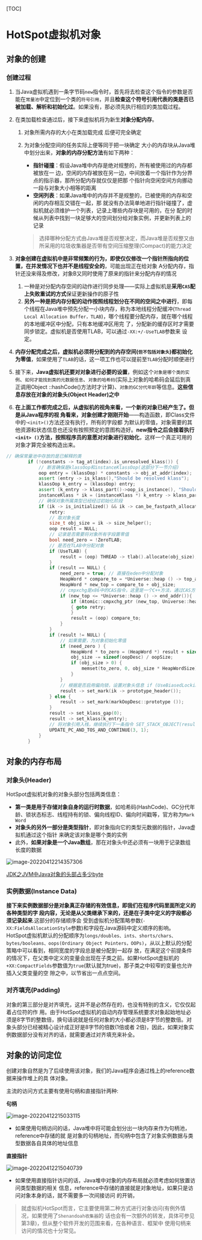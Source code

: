 [TOC]

# HotSpot虚拟机对象

## 对象的创建

### 创建过程

1. 当Java虚拟机遇到一条字节码`new`指令时，首先将去检查这个指令的参数是否能在`常量池`中定位到一个类的`符号引用`，并且**检查这个符号引用代表的类是否已被加载、解析和初始化过**。如果没有，那必须先执行相应的类加载过程。

2. 在类加载检查通过后，接下来虚拟机将为新生**对象分配内存**。

   1. 对象所需内存的大小在类加载完成 后便可完全确定

   2. 为对象分配空间的任务实际上便等同于把一块确定 大小的内存块从Java堆中划分出来，**对象的内存分配方法**有如下两种：

      - **指针碰撞**：假设Java堆中内存是绝对规整的，所有被使用过的内存都被放在一 边，空闲的内存被放在另一边，中间放着一个指针作为分界点的指示器，那所分配内存就仅仅是把那 个指针向空闲空间方向挪动一段与对象大小相等的距离
      - **空闲列表**：如果Java堆中的内存并不是规整的，已被使用的内存和空闲的内存相互交错在一起，那 就没有办法简单地进行指针碰撞了，虚拟机就必须维护一个列表，记录上哪些内存块是可用的，在分 配的时候从列表中找到一块足够大的空间划分给对象实例，并更新列表上的记录

      > 选择哪种分配方式由Java堆是否规整决定，而Java堆是否规整又由所采用的垃圾收集器是否带有空间压缩整理(Compact)的能力决定

3. **对象创建在虚拟机中是非常频繁的行为，即使仅仅修改一个指针所指向的位置，在并发情况下也并不是线程安全的**，可能出现正在给对象 A分配内存，指针还没来得及修改，对象B又同时使用了原来的指针来分配内存的情况

   1. 一种是对分配内存空间的动作进行同步处理——实际上虚拟机是**采用`CAS`配上失败重试的方式**保证更新操作的原子性
   2. **另外一种是把内存分配的动作按照线程划分在不同的空间之中进行**，即每个线程在Java堆中预先分配一小块内存，称为本地线程分配缓冲(`Thread Local Allocation Buffer，TLAB`)，哪个线程要分配内存，就在哪个线程的本地缓冲区中分配，只有本地缓冲区用完 了，分配新的缓存区时才需要同步锁定。虚拟机是否使用TLAB，可以通过`-XX:+/-UseTLAB`参数来 设定。

4. **内存分配完成之后，虚拟机必须将分配到的内存空间(`但不包括对象头`)都初始化为零值**，如果使用了`TLAB`的话，这一项工作也可以提前至`TLAB`分配时顺便进行

5. 接下来，**Java虚拟机还要对对象进行必要的设置**，例如这个`对象是哪个类的实例`、`如何才能找到类的元数据信息`、`对象的哈希码`(实际上对象的哈希码会延后到真正调用Object ::hashCode()方法时才计算)、`对象的GC分代年龄`等信息。**这些信息存放在对象的对象头(Object Header)之中**

6. **在上面工作都完成之后，从虚拟机的视角来看，一个新的对象已经产生了。但是从Java程序的视 角看来，对象创建才刚刚开始**——构造函数，即Class文件中的·`<init>()`方法还没有执行，所有的字段都 为默认的零值，对象需要的其他资源和状态信息也还没有按照预定的意图构造好。**new指令之后会接着执行`<init> ()`方法，按照程序员的意愿对对象进行初始化**，这样一个真正可用的对象才算完全被构造出来。

```c++
// 确保常量池中存放的是已解释的类
        if (!constants -> tag_at(index).is_unresolved_klass()) {
            // 断言确保是klassOop和instanceKlassOop(这部分下一节介绍)
            oop entry = (klassOop) * constants -> obj_at_addr(index);
            assert (entry -> is_klass(),"Should be resolved klass");
            klassOop k_entry = (klassOop) entry;
            assert (k_entry -> klass_part()->oop_is_instance(), "Should be instanceKlass");
            instanceKlass * ik = (instanceKlass *) k_entry -> klass_part();
            // 确保对象所属类型已经经过初始化阶段
            if (ik -> is_initialized() && ik -> can_be_fastpath_allocated()) {
                retry:
                // 取对象长度
                size_t obj_size = ik -> size_helper();
                oop result = NULL;
                // 记录是否需要将对象所有字段置零值
                bool need_zero = !ZeroTLAB;
                // 是否在TLAB中分配对象
                if (UseTLAB) {
                    result = (oop) THREAD -> tlab().allocate(obj_size);
                }
                if (result == NULL) {
                    need_zero = true; // 直接在eden中分配对象
                    HeapWord * compare_to = *Universe::heap () -> top_addr();
                    HeapWord * new_top = compare_to + obj_size;
                    // cmpxchg是x86中的CAS指令，这里是一个C++方法，通过CAS方式分配空间，并发失败的话，转到retry中重试直至成功分配为止
                    if (new_top <= *Universe::heap () -> end_addr()){
                        if (Atomic::cmpxchg_ptr (new_top, Universe::heap() -> top_addr(), compare_to) !=compare_to)
                        { goto retry;
                        }
                        result = (oop) compare_to;
                    }
                }
                if (result != NULL) {
                    // 如果需要，为对象初始化零值
                    if (need_zero ) {
                        HeapWord * to_zero = (HeapWord *) result + sizeof(oopDesc) / oopSize;
                        obj_size -= sizeof(oopDesc) / oopSize;
                        if (obj_size > 0) {
                            memset(to_zero, 0, obj_size * HeapWordSize);
                        }
                    }
                    // 根据是否启用偏向锁，设置对象头信息 if (UseBiasedLocking) {
                    result -> set_mark(ik -> prototype_header());
                } else {
                    result -> set_mark(markOopDesc::prototype ());
                }
                result -> set_klass_gap(0);
                result -> set_klass(k_entry);
                // 将对象引用入栈，继续执行下一条指令 SET_STACK_OBJECT(result, 0);
                UPDATE_PC_AND_TOS_AND_CONTINUE(3, 1);
            }
        }
```



## 对象的内存布局

### 对象头(Header)

HotSpot虚拟机对象的对象头部分包括两类信息：

- **第一类是用于存储对象自身的运行时数据**，如哈希码(HashCode)、GC分代年龄、锁状态标志、线程持有的锁、偏向线程ID、偏向时间戳等，官方称为`Mark Word`
- **对象头的另外一部分是类型指针**，即对象指向它的类型元数据的指针，Java虚拟机通过这个指针 来确定该对象是哪个类的实例
- 此外，**如果对象是一个Java数组**，那在对象头中还必须有一块用于记录数组长度的数据

![image-20220412214357306](https://cdn.jsdelivr.net/gh/zjmJavaByte/images/img/202204122143338.png)

[JDK之JVM中Java对象的头部占多少byte](https://cloud.tencent.com/developer/article/1413543)

### 实例数据(Instance Data)

​		**接下来实例数据部分是对象真正存储的有效信息，即我们在程序代码里面所定义的各种类型的字 段内容，无论是从父类继承下来的，还是在子类中定义的字段都必须记录起来**.这部分的存储顺序会 受到虚拟机分配策略参数(`-XX:FieldsAllocationStyle`参数)和字段在Java源码中定义顺序的影响。 HotSpot虚拟机默认的分配顺序为`longs/doubles、ints、shorts/chars、bytes/booleans、oops(Ordinary Object Pointers，OOPs)`，从以上默认的分配策略中可以看到，相同宽度的字段总是被分配到一起存 放，在满足这个前提条件的情况下，在父类中定义的变量会出现在子类之前。如果HotSpot虚拟机的 `+XX:CompactFields`参数值为`true`(默认就为true)，那子类之中较窄的变量也允许插入父类变量的空 隙之中，以节省出一点点空间。

### 对齐填充(Padding)

​		对象的第三部分是对齐填充，这并不是必然存在的，也没有特别的含义，它仅仅起着占位符的作 用。由于HotSpot虚拟机的自动内存管理系统要求对象起始地址必须是8字节的整数倍，换句话说就是任何对象的大小都必须是8字节的整数倍。对象头部分已经被精心设计成正好是8字节的倍数(1倍或者 2倍)，因此，如果对象实例数据部分没有对齐的话，就需要通过对齐填充来补全。

## 对象的访问定位

​		创建对象自然是为了后续使用该对象，我们的Java程序会通过栈上的reference数据来操作堆上的具 体对象。

主流的访问方式主要有使用句柄和直接指针两种:

**句柄**

![image-20220412215033115](https://cdn.jsdelivr.net/gh/zjmJavaByte/images/img/202204122150146.png)

- 如果使用句柄访问的话，Java堆中将可能会划分出一块内存来作为句柄池，reference中存储的就 是对象的句柄地址，而句柄中包含了对象实例数据与类型数据各自具体的地址信息

**直接指针**

![image-20220412215040739](https://cdn.jsdelivr.net/gh/zjmJavaByte/images/img/202204122150778.png)

- 如果使用直接指针访问的话，Java堆中对象的内存布局就必须考虑如何放置访问类型数据的相关 信息，reference中存储的直接就是对象地址，如果只是访问对象本身的话，就不需要多一次间接访问 的开销，

> 就虚拟机HotSpot而言，它主要使用第二种方式进行对象访问(有例外情况，如果使用了`Shenandoah收集器`的 话也会有一次额外的转发，具体可参见第3章)，但从整个软件开发的范围来看，在各种语言、框架中 使用句柄来访问的情况也十分常见。